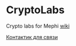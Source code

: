 # CryptoLabs
Crypto labs for Mephi
[wiki](https://github.com/CryptoCourse/CryptoLabs/wiki)

[Контактик для связи](https://vk.com/zmacr)



